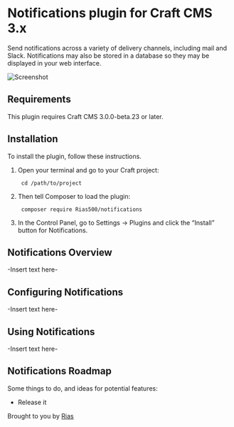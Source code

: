 # Notifications plugin for Craft CMS 3.x

Send notifications across a variety of delivery channels, including mail and Slack. Notifications may also be stored in a database so they may be displayed in your web interface.

![Screenshot](resources/img/plugin-logo.png)

## Requirements

This plugin requires Craft CMS 3.0.0-beta.23 or later.

## Installation

To install the plugin, follow these instructions.

1. Open your terminal and go to your Craft project:

        cd /path/to/project

2. Then tell Composer to load the plugin:

        composer require Rias500/notifications

3. In the Control Panel, go to Settings → Plugins and click the “Install” button for Notifications.

## Notifications Overview

-Insert text here-

## Configuring Notifications

-Insert text here-

## Using Notifications

-Insert text here-

## Notifications Roadmap

Some things to do, and ideas for potential features:

* Release it

Brought to you by [Rias](https://rias.be)
